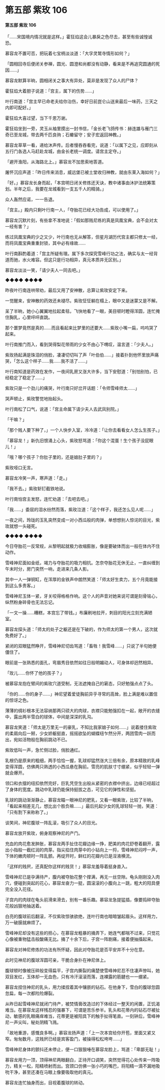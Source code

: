 # 第五部 紫玫 106

#### 第五部 紫玫 106

「……宋国境内情况就是这样。」霍狂焰这会儿暴戾之色尽去，甚至有些诚惶诚恐。

慕容龙不置可否，把玩着七宝柄淡淡道：「大孚灵鹫寺情形如何？」

「圆相回寺后便闭关参禅，圆光、圆澄和尚都没有动静，看来是不再追究圆通的死因……」

慕容龙默算半晌，圆相闭关之事大有异处，莫非是发现了众人的尸体？

霍狂焰大着胆子说道：「宫主，属下的伤势……」

叶行南道：「宫主早已命老夫给你治伤，幸好日前崑仑山送来最后一味药，三天之内即可配好。」

霍狂焰大喜过望，当下千恩万谢。

霍狂焰坐到一旁，灵玉从袖里摸出一封书信，「金长老飞鸽传书：赫连雄与雁门三奇已至龙城，带去两千匹良驹；石蠍留守；安子宏返回神教。」

慕容龙草草一看，递给沐声传。后者慢吞吞看完，说道：「以属下之见，应即刻从五行门各选人马赶赴龙城，由金长老统一调度。请宫主定夺。」

「避开渔阳，从海路北上。」慕容龙不加思索地答道。

屠怀沉应声道：「昨日传来消息，威远堡已被土堂收归神教，就由东莱入海如何？」

「好。」慕容龙长身而起，「本宫明日闭关修炼还天诀，教中诸事由沐护法统筹策划。半年之后，我要在龙城看到一支五千人的精骑。」

众人轰然应诺，一一告退。

「宫主。」殿内只剩叶行南一人，「夺胎花已经大功告成，可以使用了。」

慕容龙沉默片刻，有些拿不准地说：「假如那贱尼练的真是凤凰宝典，会不会对太一经有害？」

练过凤凰宝典的少之又少，叶行南也无从解答，但星月湖历代宫主都只修太一经，而将凤凰宝典重重封锁，其中必有缘故……

叶行南斟酌着道：「宫主所疑有理。属下多次探究雪峰行功之法，确实与太一经背道而驰，水火难容。但这只是行功相异，真元本质并无区别。」

慕容龙淡淡一笑，「请少夫人一同去吧。」

◆◆◆◆ ◆◆◆◆

昨夜叶行南连哄带劝，最后又用了安神散，总算让紫玫安定下来。

一觉醒来，安神散的药效还未褪尽。紫玫怔怔躺在榻上，眼中又是迷蒙又是不解。

呆了半晌，她小心翼翼地拉起柔毯，飞快地看了一眼，美目顿时瞪得浑圆，连忙掩住胸乳，心里呯呯直跳。

那个噩梦竟然是真的……而且看起来比梦里的还要大……紫玫小嘴一扁，呜呜哭了起来。

叶行南推门而入，看到哭得梨花带雨的少女不由心下喟叹，温言道：「少夫人。」

紫玫扬起满是珠泪的俏脸，凄凄切切叫了声「叶伯伯……」接着扑到他怀里放声痛哭，「怎么这个样子……我……我不活了……」

叶行南知道是药效在发作，一夜间乳房又涨大许多，当下安慰道：「别怕别怕，已经稳定了稳定了……」

紫玫只是一个劲儿的痛哭，叶行南只好岔开话题：「令师雪峰师太……」

哭声顿止，紫玫警觉地抬起头。

叶行南松了口气，说道：「宫主命属下请少夫人去武凤别院。」

「干嘛？」

「那个贱人要下种了，」一个人快步入室，冷冷道：「让你去看看女人怎么生孩子。」

「慕容龙！」新仇旧恨涌上心头，紫玫怒骂道：「你这个混蛋！生个孩子没屁眼儿！」

「哦？哪个孩子？你肚子里的，还是娘肚子里的？」

紫玫哑口无言。

慕容龙冷笑一声，寒声道：「走。」

「我不去。」紫玫斩钉截铁地说。

叶行南怕宫主发怒，连忙劝道：「去吧去吧。」

「我……」委屈的泪水纷然而落，紫玫泣道：「这个样子，我还怎么见人呢……」

一夜之间，玲珑的玉乳突然变成一对小西瓜般的肉弹，单想想别人惊诧的目光，紫玫就想一头碰死。

◆◆◆◆ ◆◆◆◆

今日夺胎花一反常规，从黎明起就极力收缩膨胀，像是要破体而出一般在体内不住动作。

雪峰神尼面如金纸，竭力与夺胎花的吸力相抗。怎奈夺胎花无休无止，一直纠缠到午末时分，房门突然一响，走进来几条人影。

其中一人一弹铜缸，在浑厚的金铁声中朗然笑道：「师太好生卖力，五个月竟能接到这么多贵客。」

雪峰神尼玉体一紧，牙关咬得格格作响。这个人的声音对她来说可谓是刻骨铭心，纵然粉身碎骨也无法忘记。

「一文一操……糟糕，本宫忘了带钱。」布廉刷地拉开，刺目的阳光立刻充满陋室。

慕容龙探头道：「师太的处子之躯还是在下破的，作为师太的第一个男人，这次就免费好了。」

紧闭的双眼猛然睁开，雪峰神尼切齿骂道：「畜牲！我雪峰……」只说了半句她便僵住了。

眼前是一张熟悉的面孔，弯眉秀目依然如往日般明媚动人，可身体却迥然相异。

「玫儿……你怀了他的孩子？」

被慕容龙抱在臂间的紫玫穴道受制，无法遮掩自己的窘态，只好勉强点点了头。

「你的……你的身子……」神尼望着爱徒胸前异乎寻常的高耸，脸上满是难以置信的惊讶之色。

薄薄的绸衫根本无法容纳那两只硕大的肉球，衣襟只能勉强扣在一起，敞开的衣缝中，露出两半雪白的球体，中间是深深的乳沟。

慕容龙笑道：「师太是万里无一的豪乳，不知比我家娘子如何……」说着搂住紫玫的柔肩向后一掰，少女娇躯挺直，摇摇欲坠的蝴蝶纽乍然分开，两团雪肉一跃而出，宛如活物般在胸前跳动不已。

紫玫低叫一声，急忙侧过脸，俏脸通红。

乳根仍是原来的粗细，两手恰恰一握，乳球却猛然涨大三倍有余，原本精致的乳峰变得浑圆，仿佛两只熟透的小西瓜悬在胸前。雪亮的肌肤寸寸绷紧，似乎轻轻一弹就会爆开。

领口和衣摆的纽扣依然完好，巨乳凭空生出般从紧密的衣襟中挤出，边缘已经超过了身体的宽度。跳动中乳球仍能保持挺拔之态，可见它的弹性和坚挺。

乳球的跳动渐渐静止，慕容龙瞄一眼神尼的肥乳，又看一眼紫玫，比较了半晌，「看起来相差无几，想比出个胜负嘛……」最后托起少女的乳球轻轻一抛，笑道：「只有割下来称称了。」

谈笑间，神尼腹球一阵乱滚，吸引了众人的目光。

慕容龙放开紫玫，俯身观察神尼的产门。

充血的肉花愈发肿胀，慕容龙两手扯住花瓣边缘一挣，肥美的肉花舒卷着翻开，露出小指般一截红润的肉芽。指尖掐住肉芽中的小钻向上一捋，雪峰神尼闷哼一声，下体的嫩肉顿时一阵乱颤。再绽开时，鲜红的花瓣内已是淫液横流。

「这样的贱屄，还真配你这样的贱货！」慕容龙羞辱着挺身直入。

雪峰神尼已是孕满待产，腹内被夺胎花整个撑满，再无一丝空隙。龟头刚刚没入肉穴，便碰到突起的花心，慕容龙奋力一挺，圆滚滚的小腹向上一跳，粗大的阳具便完全没入花径。

子宫内的肉球在龟头前滑来滑去，别有一番乐趣。慕容龙急提猛插，像要捣碎夺胎花般凶狠地抽送着。

白亮的腹球前后翻滚，不仅紫玫惊骇欲绝，连叶行南也暗暗皱起眉头。这样用力，万一破膜就麻烦了。

雪峰神尼却没有这些的担心，在慕容龙粗暴的捅弄下，她连气都喘不过来，只觉花心像被重物猛击般酸痛无比。捅了十余下后，子宫一阵剧痛，接着便抽搐起来。

慕容龙对神尼修炼的功法有所怀疑，因此对夺胎花是否平安并不十分在意。

此时见神尼的腹球浑圆可亲，干脆合身扑在神尼体上。

腹球顿时像被压碎般变得扁平，子宫内撕裂的痛楚使雪峰神尼忍不住凄声惨叫，她双目发红，玉体却一无血色，只有冷汗滚滚而落，连裸露的筋腱也一一绷紧。

慕容龙捏住神尼的乳头，用力揉捏着其中镶嵌的钻石。在他身下，雪白的腹球忽圆忽扁，每一次都险险爆裂。

从昨日起雪峰神尼就闭门待产，被焚情膏改造过的下体经过一整天的闲置，正饥渴难当。在慕容龙这样残忍的强暴下，可谓是苦乐参半。乳头和花蒂内的钻石尽被扯动，敏感的乳眼痛痒难当，花蒂更是被阳具下的触手扯得笔直。一刻钟后，雪峰神尼一声尖叫，秘处阴精飞溅。

「故地重游，感慨良多啊。」慕容龙扬声道：「上一次本宫给你开苞，里面又紧又窄。匆匆数月，这贱屄已经是宾客盈门，被操得松松垮垮……」

雪峰神尼身体的颤抖还未停止，便一口狠狠唾在慕容龙脸上，骂道：「卑鄙无耻！」

慕容龙用力一顶，顶得神尼两眼翻白，正待开口调笑，突然觉得花心处传来一阵吸力，精关一松，阳精喷射而出。宫颈口仿佛一张小巧的嘴巴，将阳精一滴不漏地吸吮干净，甚至还凑在马眼上像要吸取他的真元。

慕容龙连忙抽身而出，目视着腹球的转动。

